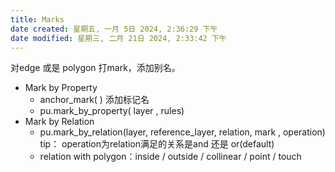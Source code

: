 ```yaml
---
title: Marks
date created: 星期五, 一月 5日 2024, 2:36:29 下午
date modified: 星期三, 二月 21日 2024, 2:33:42 下午
---
```


对edge 或是 polygon 打mark，添加别名。
- Mark by Property
    - anchor_mark( ) 添加标记名
    - pu.mark_by_property( layer , rules)
- Mark by Relation
    - pu.mark_by_relation(layer, reference_layer, relation, mark , operation) tip： operation为relation满足的关系是and 还是 or(default)
    - relation with polygon：inside / outside / collinear / point / touch